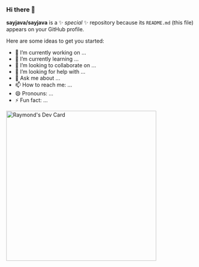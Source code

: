 ### Hi there 👋


**sayjava/sayjava** is a ✨ _special_ ✨ repository because its `README.md` (this file) appears on your GitHub profile.

Here are some ideas to get you started:

- 🔭 I’m currently working on ...
- 🌱 I’m currently learning ...
- 👯 I’m looking to collaborate on ...
- 🤔 I’m looking for help with ...
- 💬 Ask me about ...
- 📫 How to reach me: ...
- 😄 Pronouns: ...
- ⚡ Fun fact: ...


<a href="https://app.daily.dev/raysca"><img src="https://api.daily.dev/devcards/98dfc6558ff74e48a1b0816689d7592d.png?r=xr4" width="400" alt="Raymond's Dev Card"/></a>
